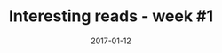 ---
title: "Interesting reads - week #1"
url: "https://medium.com/@lukapeharda/interesting-reads-week-1-5195e56d54a8"
date: "2017-01-12"
excerpt: "Soooooo, I‘m thinking of doing some sort of weekly compilation of interesting articles and contents found on the web from web developers perspective."
---